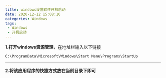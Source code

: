 ```yaml
---
title: windows设置软件开机启动
date: 2020-12-12 15:08:10
categories: Windows
tags:
 - Windows
 - 开机启动
---
```


**1.打开windows资源管理**，在地址栏输入以下链接

`C:\ProgramData\Microsoft\Windows\Start Menu\Programs\StartUp`
	
------------

**2.将该应用程序的快捷方式放在当前目录下即可**